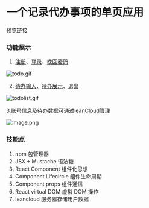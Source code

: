 #  一个记录代办事项的单页应用
[预览链接](https://haitaowang555.github.io/React/my-app/build/index.html)

### 功能展示
1. [注册](https://github.com/HaitaoWang555/React/tree/master/my-app/src/SignUpForm.js)、[登录](https://github.com/HaitaoWang555/React/tree/master/my-app/src/SignInForm.js)、[找回密码](https://github.com/HaitaoWang555/React/tree/master/my-app/src/ForgotPasswordForm.js)

![todo.gif](http://upload-images.jianshu.io/upload_images/2170795-2765c461d4a368fa.gif?imageMogr2/auto-orient/strip)


2. [待办输入](https://github.com/HaitaoWang555/React/tree/master/my-app/src/TodoInput.js)、[待办展示](https://github.com/HaitaoWang555/React/tree/master/my-app/src/TodoItem.js)、退出


![todolist.gif](http://upload-images.jianshu.io/upload_images/2170795-8ab1ac1b777082da.gif?imageMogr2/auto-orient/strip)

3.账号信息及待办数据可通过[leanCloud](https://github.com/HaitaoWang555/React/tree/master/my-app/src/leanCloud.js)管理

![image.png](http://upload-images.jianshu.io/upload_images/2170795-6d7480d80b3b664e.png?imageMogr2/auto-orient/strip%7CimageView2/2/w/1240)



### 技能点

1. npm 包管理器
2. JSX + Mustache 语法糖
3. React Component 组件化思想
4. Component Lifecircle 组件生命周期
5. Component props 组件通信
6. React virtual DOM 虚拟 DOM 操作
7. leancloud 服务器存储用户数据
